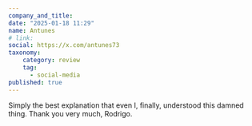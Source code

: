 ```yaml
---
company_and_title: 
date: "2025-01-18 11:29"
name: Antunes
# link:
social: https://x.com/antunes73
taxonomy:
    category: review
    tag:
      - social-media
published: true
---
```


Simply the best explanation that even I, finally, understood this damned thing. Thank you very much, Rodrigo.
